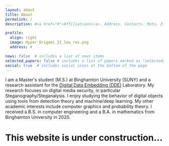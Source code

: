 ```yaml
---
layout: about
title: About
permalink: /
description: #<a href="#">Affiliations</a>. Address. Contacts. Moto. Etc.

profile:
  align: right
  image: Hyper_Origami_II_low_res.png
  address: #

news: false  # includes a list of news items
selected_papers: false # includes a list of papers marked as "selected={true}"
social: true  # includes social icons at the bottom of the page
---
```


I am a Master's student (M.S.) at Binghamton University (SUNY) and a research assistant for the [Digital Data Embedding (DDE)](http://dde.binghamton.edu/) Laboratory. My research focuses on digital media security, in particular Steganography/Steganalysis. I enjoy studying the behavior of digital objects using tools from detection theory and machine/deep learning. My other academic interests include computer graphics and probability theory. I received a B.S. in computer engineering and a B.A. in mathematics from Binghamton University in 2020.

# **This website is under construction...**